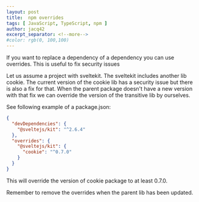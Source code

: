 ```yaml
---
layout: post
title:  npm overrides
tags: [ JavaScript, TypeScript, npm ]
author: jacq42
excerpt_separator: <!--more-->
#color: rgb(0, 100,100)
---
```


<!--more-->

If you want to replace a dependency of a dependency you can use overrides.
This is useful to fix security issues

Let us assume a project with sveltekit. The sveltekit includes another lib cookie. The current version of the 
cookie lib has a security issue but there is also a fix for that. When the parent package doesn't have a new version with 
that fix we can override the version of the transitive lib by ourselves.

See following example of a package.json:

```json
{
  "devDependencies": {
    "@sveltejs/kit": "^2.6.4"
  },
  "overrides": {
    "@sveltejs/kit": {
      "cookie": "^0.7.0"
    }
  }
}
```

This will override the version of cookie package to at least 0.7.0.

Remember to remove the overrides when the parent lib has been updated.
